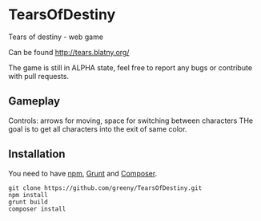 # TearsOfDestiny
Tears of destiny - web game

Can be found http://tears.blatny.org/

The game is still in ALPHA state, feel free to report any bugs or contribute with pull requests.

## Gameplay

Controls: arrows for moving, space for switching between characters
THe goal is to get all characters into the exit of same color.

## Installation

You need to have [npm](https://www.npmjs.com/), [Grunt](http://gruntjs.com/) and [Composer](https://getcomposer.org/).

```
git clone https://github.com/greeny/TearsOfDestiny.git
npm install
grunt build
composer install
```

